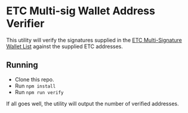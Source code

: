 # ETC Multi-sig Wallet Address Verifier

This utility will verify the signatures supplied in the [ETC Multi-Signature Wallet List][1] against the supplied ETC addresses.

## Running

- Clone this repo.
- Run `npm install`
- Run `npm run verify`

If all goes well, the utility will output the number of verified addresses.

[1]: https://docs.google.com/spreadsheets/d/1Okb0YtbqVl60g2aid0qpanAWKyjuTmaKYVWDb1a0Lis/edit?usp=sharing
